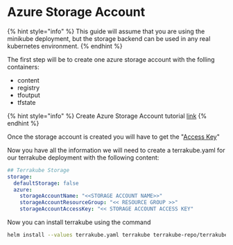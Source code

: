 # Azure Storage Account

{% hint style="info" %}
This guide will assume that you are using the minikube deployment, but the storage backend can be used in any real kubernetes environment.
{% endhint %}

The first step will be to create one azure storage account with the folling containers:

* content
* registry
* tfoutput
* tfstate

{% hint style="info" %}
Create Azure Storage Account tutorial [link](https://learn.microsoft.com/en-us/azure/storage/common/storage-account-create?tabs=azure-portal)
{% endhint %}

Once the storage account is created you will have to get the "[Access Key](https://learn.microsoft.com/en-us/azure/storage/common/storage-account-keys-manage?tabs=azure-portal)"

Now you have all the information we will need to create a terrakube.yaml for our terrakube deployment with the following content:

```yaml
## Terrakube Storage
storage:
  defaultStorage: false
  azure:
    storageAccountName: "<<STORAGE ACCOUNT NAME>>"
    storageAccountResourceGroup: "<< RESOURCE GROUP >>"
    storageAccountAccessKey: "<< STORAGE ACCOUNT ACCESS KEY"
```

Now you can install terrakube using the command

```bash
helm install --values terrakube.yaml terrakube terrakube-repo/terrakube -n terrakube
```

